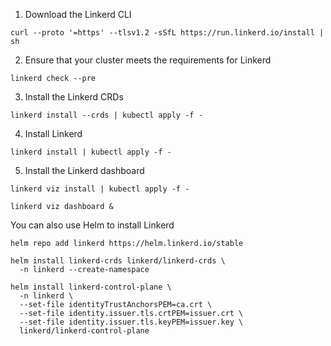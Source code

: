 1. Download the Linkerd CLI
```
curl --proto '=https' --tlsv1.2 -sSfL https://run.linkerd.io/install | sh
```

2. Ensure that your cluster meets the requirements for Linkerd
```
linkerd check --pre
```

3. Install the Linkerd CRDs
```
linkerd install --crds | kubectl apply -f -
```

4. Install Linkerd
```
linkerd install | kubectl apply -f -
```

5. Install the Linkerd dashboard
```
linkerd viz install | kubectl apply -f -

linkerd viz dashboard &
```

You can also use Helm to install Linkerd

```
helm repo add linkerd https://helm.linkerd.io/stable

helm install linkerd-crds linkerd/linkerd-crds \
  -n linkerd --create-namespace

helm install linkerd-control-plane \
  -n linkerd \
  --set-file identityTrustAnchorsPEM=ca.crt \
  --set-file identity.issuer.tls.crtPEM=issuer.crt \
  --set-file identity.issuer.tls.keyPEM=issuer.key \
  linkerd/linkerd-control-plane
```